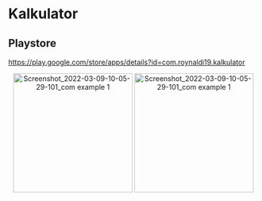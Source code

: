 # Kalkulator

Playstore
---------
https://play.google.com/store/apps/details?id=com.roynaldi19.kalkulator

<p align="center">
<img width="240" alt="Screenshot_2022-03-09-10-05-29-101_com example 1" src="https://user-images.githubusercontent.com/32328761/168966408-d77f8a5f-eb7a-4cb2-b392-33ac2c1d8cd0.png">
  <img width="240" alt="Screenshot_2022-03-09-10-05-29-101_com example 1" src="https://user-images.githubusercontent.com/32328761/168966413-a189425b-4c5c-4cd9-8936-ef3c93e20224.png">
